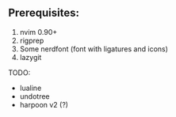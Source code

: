 ## Prerequisites:

1. nvim 0.90+
1. rigprep
1. Some nerdfont (font with ligatures and icons)
1. lazygit

TODO:

- lualine
- undotree
- harpoon v2 (?)
